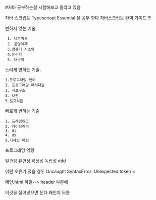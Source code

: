 #자바 공부하는걸 시험해보고 올리고 있음 

자바 스크립트 Typescriopt Essential 을 공부 한다 
자바스크립트 완벽 가이드 !!! 


변하지 않는 기술 

	 1. 네트워크 
 	 2. 운영체제
	 3.컴퓨터 시스템
	 4.논리학
	 5. 대수학

느리게 변하는 기술.

	1.프로그래밍 언어
	2. 프로그래밍 패러다임
	3. 자료구조
	4. 보안
	5.알고리즘

빠르게 변하는 기술

	1. 프레임워크
	2. 라이브러리	
	3. Ui	
	4. Ux
	5.디자인 패턴

프로그래밍 역량

일관성 
유연성
확장성 
독립성 
ddd

이런 오류가 떴을 경우 
Uncaught SyntaxError: Unexpected token <

메인.html 파일--> header 	부분에 
<!-- <base href="/" />   -->
이것을 집어넣으면 된다 왜인지 모름
